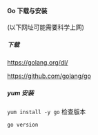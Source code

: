 
#### Go 下载与安装

(以下网址可能需要科学上网)

##### 下载



https://golang.org/dl/

https://github.com/golang/go


##### yum 安装
`yum install -y go`
检查版本
```
go version
```
